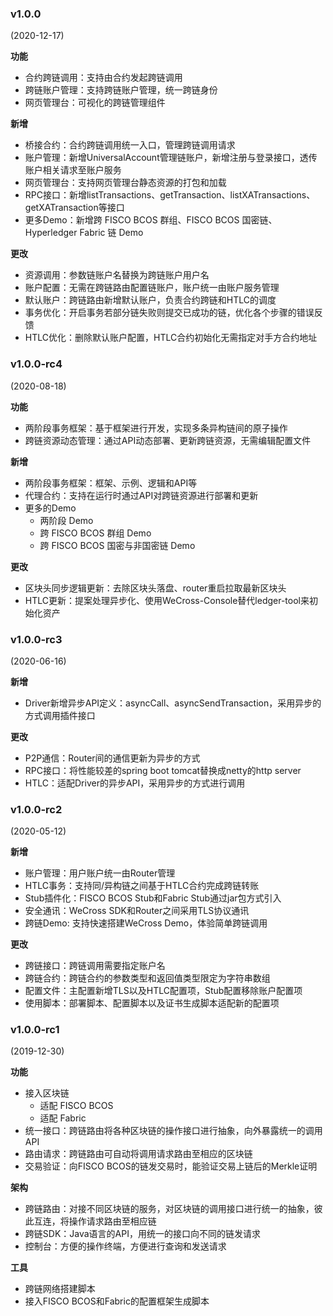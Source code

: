 ### v1.0.0

(2020-12-17)

**功能**

* 合约跨链调用：支持由合约发起跨链调用
* 跨链账户管理：支持跨链账户管理，统一跨链身份
* 网页管理台：可视化的跨链管理组件

**新增**

* 桥接合约：合约跨链调用统一入口，管理跨链调用请求
* 账户管理：新增UniversalAccount管理链账户，新增注册与登录接口，透传账户相关请求至账户服务
* 网页管理台：支持网页管理台静态资源的打包和加载
* RPC接口：新增listTransactions、getTransaction、listXATransactions、getXATransaction等接口
* 更多Demo：新增跨 FISCO BCOS 群组、FISCO BCOS 国密链、Hyperledger Fabric 链 Demo

**更改**

* 资源调用：参数链账户名替换为跨链账户用户名
* 账户配置：无需在跨链路由配置链账户，账户统一由账户服务管理
* 默认账户：跨链路由新增默认账户，负责合约跨链和HTLC的调度
* 事务优化：开启事务若部分链失败则提交已成功的链，优化各个步骤的错误反馈
* HTLC优化：删除默认账户配置，HTLC合约初始化无需指定对手方合约地址

### v1.0.0-rc4

(2020-08-18)

**功能**

* 两阶段事务框架：基于框架进行开发，实现多条异构链间的原子操作
* 跨链资源动态管理：通过API动态部署、更新跨链资源，无需编辑配置文件

**新增**

* 两阶段事务框架：框架、示例、逻辑和API等
* 代理合约：支持在运行时通过API对跨链资源进行部署和更新
* 更多的Demo
  * 两阶段 Demo
  * 跨 FISCO BCOS 群组 Demo
  * 跨 FISCO BCOS 国密与非国密链 Demo

**更改**

* 区块头同步逻辑更新：去除区块头落盘、router重启拉取最新区块头
* HTLC更新：提案处理异步化、使用WeCross-Console替代ledger-tool来初始化资产

### v1.0.0-rc3

(2020-06-16)

**新增**

* Driver新增异步API定义：asyncCall、asyncSendTransaction，采用异步的方式调用插件接口

**更改**

* P2P通信：Router间的通信更新为异步的方式
* RPC接口：将性能较差的spring boot tomcat替换成netty的http server
* HTLC：适配Driver的异步API，采用异步的方式进行调用

### v1.0.0-rc2

(2020-05-12)

**新增**

* 账户管理：用户账户统一由Router管理
* HTLC事务：支持同/异构链之间基于HTLC合约完成跨链转账
* Stub插件化：FISCO BCOS Stub和Fabric Stub通过jar包方式引入
* 安全通讯：WeCross SDK和Router之间采用TLS协议通讯
* 跨链Demo: 支持快速搭建WeCross Demo，体验简单跨链调用

**更改**

* 跨链接口：跨链调用需要指定账户名
* 跨链合约：跨链合约的参数类型和返回值类型限定为字符串数组
* 配置文件：主配置新增TLS以及HTLC配置项，Stub配置移除账户配置项
* 使用脚本：部署脚本、配置脚本以及证书生成脚本适配新的配置项

### v1.0.0-rc1

(2019-12-30)

**功能**

* 接入区块链
  * 适配 FISCO BCOS
  * 适配 Fabric
* 统一接口：跨链路由将各种区块链的操作接口进行抽象，向外暴露统一的调用API
* 路由请求：跨链路由可自动将调用请求路由至相应的区块链
* 交易验证：向FISCO BCOS的链发交易时，能验证交易上链后的Merkle证明

**架构**

* 跨链路由：对接不同区块链的服务，对区块链的调用接口进行统一的抽象，彼此互连，将操作请求路由至相应链
* 跨链SDK：Java语言的API，用统一的接口向不同的链发请求
* 控制台：方便的操作终端，方便进行查询和发送请求

**工具**

* 跨链网络搭建脚本
* 接入FISCO BCOS和Fabric的配置框架生成脚本



